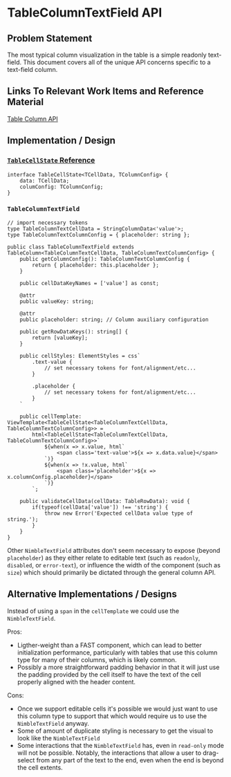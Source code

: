 # TableColumnTextField API

## Problem Statement

The most typical column visualization in the table is a simple readonly text-field. This document covers all of the unique API concerns specific to a text-field column.

## Links To Relevant Work Items and Reference Material

[Table Column API](../table-columns-hld.md)

## Implementation / Design

### [`TableCellState` Reference](https://github.com/ni/nimble/blob/main/packages/nimble-components/src/table/specs/table-columns-hld.md#tablecellstate-interface)

```TS
interface TableCellState<TCellData, TColumnConfig> {
    data: TCellData;
    columConfig: TColumnConfig;
}
```

### `TableColumnTextField`

```TS
// import necessary tokens
type TableColumnTextCellData = StringColumnData<'value'>;
type TableColumnTextColumnConfig = { placeholder: string };

public class TableColumnTextField extends TableColumn<TableColumnTextCellData, TableColumnTextColumnConfig> {
    public getColumnConfig(): TableColumnTextColumnConfig {
        return { placeholder: this.placeholder };
    }

    public cellDataKeyNames = ['value'] as const;

    @attr
    public valueKey: string;

    @attr
    public placeholder: string; // Column auxiliary configuration

    public getRowDataKeys(): string[] {
        return [valueKey];
    }

    public cellStyles: ElementStyles = css`
        .text-value {
            // set necessary tokens for font/alignment/etc...
        }

        .placeholder {
            // set necessary tokens for font/alignment/etc...
        }
    `

    public cellTemplate: ViewTemplate<TableCellState<TableColumnTextCellData, TableColumnTextColumnConfig>> =
        html<TableCellState<TableColumnTextCellData, TableColumnTextColumnConfig>>`
            ${when(x => x.value, html`
                <span class='text-value'>${x => x.data.value}</span>
            `)}
            ${when(x => !x.value, html`
                <span class='placeholder'>${x => x.columnConfig.placeholder}</span>
            `)}
        `;

    public validateCellData(cellData: TableRowData): void {
        if(typeof(cellData['value']) !== 'string') {
            throw new Error('Expected cellData value type of string.');
        }
    }
}
```

Other `NimbleTextField` attributes don't seem necessary to expose (beyond `placeholder`) as they either relate to editable text (such as `readonly`, `disabled`, or `error-text`), or influence the width of the component (such as `size`) which should primarily be dictated through the general column API.

## Alternative Implementations / Designs

Instead of using a `span` in the `cellTemplate` we could use the `NimbleTextField`.

Pros:

-   Ligther-weight than a FAST component, which can lead to better initialization performance, particularly with tables that use this column type for many of their columns, which is likely common.
-   Possibly a more straightforward padding behavior in that it will just use the padding provided by the cell itself to have the text of the cell properly aligned with the header content.

Cons:

-   Once we support editable cells it's possible we would just want to use this column type to support that which would require us to use the `NimbleTextField` anyway.
-   Some of amount of duplicate styling is necessary to get the visual to look like the `NimbleTextField`
-   Some interactions that the `NimbleTextField` has, even in `read-only` mode will not be possible. Notably, the interactions that allow a user to drag-select from any part of the text to the end, even when the end is beyond the cell extents.
